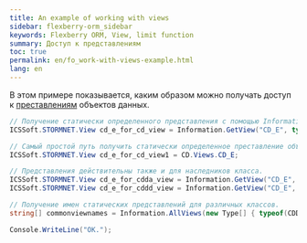 ```yaml
---
title: An example of working with views
sidebar: flexberry-orm_sidebar
keywords: Flexberry ORM, View, limit function
summary: Доступ к представлениям 
toc: true
permalink: en/fo_work-with-views-example.html
lang: en
---
```


В этом примере показывается, каким образом можно получать доступ к [преставлениям](fd_view-definition.html) объектов данных.

``` csharp
// Получение статически определенного представления с помощью Information.
ICSSoft.STORMNET.View cd_e_for_cd_view = Information.GetView("CD_E", typeof(CD));

// Самый простой путь получить статически определенное преставление объекта.
ICSSoft.STORMNET.View cd_e_for_cd_view1 = CD.Views.CD_E;

// Представления действительны также и для наследников класса.
ICSSoft.STORMNET.View cd_e_for_cdda_view = Information.GetView("CD_E", typeof(CDDA));
ICSSoft.STORMNET.View cd_e_for_cddd_view = Information.GetView("CD_E", typeof(CDDD));

// Получение имен статических представлений для различных классов.
string[] commonviewnames = Information.AllViews(new Type[] { typeof(CDDA), typeof(CDDD) });

Console.WriteLine("OK.");
```
